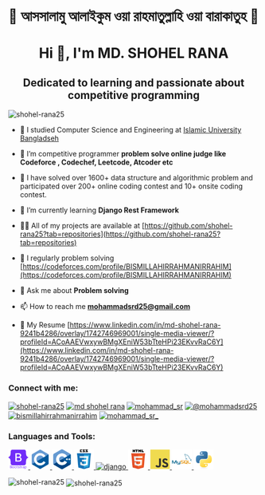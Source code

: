 <h1 align="center">👋 আসসালামু আলাইকুম ওয়া রাহমাতুল্লাহি ওয়া বারাকাতুহ 👋 </h1>
<h1 align="center">Hi 👋, I'm MD. SHOHEL RANA</h1>
<h2 align="center">Dedicated to learning and passionate about competitive programming</h2>

<p align="left"> <img src="https://komarev.com/ghpvc/?username=shohel-rana25&label=Profile%20views&color=0e75b6&style=flat" alt="shohel-rana25" /> </p>

- 🔭 I studied Computer Science and Engineering at [Islamic University Bangladseh](https://www.iu.ac.bd/)

- 🌱 I’m competitive programmer **problem solve online judge like Codeforce , Codechef, Leetcode, Atcoder etc**
- 🌱 I have solved over 1600+ data structure and algorithmic problem and participated over 200+ online coding contest and 10+ onsite coding contest.

- 🌱 I’m currently learning **Django Rest Framework**

- 👨‍💻 All of my projects are available at [https://github.com/shohel-rana25?tab=repositories](https://github.com/shohel-rana25?tab=repositories)

- 📝 I regularly problem solving [https://codeforces.com/profile/BISMILLAHIRRAHMANIRRAHIM](https://codeforces.com/profile/BISMILLAHIRRAHMANIRRAHIM)

- 💬 Ask me about **Problem solving**

- 📫 How to reach me **mohammadsrd25@gmail.com**

- 📄 My Resume [https://www.linkedin.com/in/md-shohel-rana-9241b4286/overlay/1742746969001/single-media-viewer/?profileId=ACoAAEVwxywBMgXEniW53bTteHPi23EKvvRaC6Y](https://www.linkedin.com/in/md-shohel-rana-9241b4286/overlay/1742746969001/single-media-viewer/?profileId=ACoAAEVwxywBMgXEniW53bTteHPi23EKvvRaC6Y)

<h3 align="left">Connect with me:</h3>
<p align="left">
<a href="https://linkedin.com/in/shohel-rana25" target="blank"><img align="center" src="https://raw.githubusercontent.com/rahuldkjain/github-profile-readme-generator/master/src/images/icons/Social/linked-in-alt.svg" alt="shohel-rana25" height="30" width="40" /></a>
<a href="https://fb.com/md shohel rana" target="blank"><img align="center" src="https://raw.githubusercontent.com/rahuldkjain/github-profile-readme-generator/master/src/images/icons/Social/facebook.svg" alt="md shohel rana" height="30" width="40" /></a>
<a href="https://www.codechef.com/users/mohammad_sr" target="blank"><img align="center" src="https://cdn.jsdelivr.net/npm/simple-icons@3.1.0/icons/codechef.svg" alt="mohammad_sr" height="30" width="40" /></a>
<a href="https://www.hackerrank.com/@mohammadsrd25" target="blank"><img align="center" src="https://raw.githubusercontent.com/rahuldkjain/github-profile-readme-generator/master/src/images/icons/Social/hackerrank.svg" alt="@mohammadsrd25" height="30" width="40" /></a>
<a href="https://codeforces.com/profile/bismillahirrahmanirrahim" target="blank"><img align="center" src="https://raw.githubusercontent.com/rahuldkjain/github-profile-readme-generator/master/src/images/icons/Social/codeforces.svg" alt="bismillahirrahmanirrahim" height="30" width="40" /></a>
<a href="https://www.leetcode.com/mohammad_sr_" target="blank"><img align="center" src="https://raw.githubusercontent.com/rahuldkjain/github-profile-readme-generator/master/src/images/icons/Social/leet-code.svg" alt="mohammad_sr_" height="30" width="40" /></a>
</p>

<h3 align="left">Languages and Tools:</h3>
<p align="left"> <a href="https://getbootstrap.com" target="_blank" rel="noreferrer"> <img src="https://raw.githubusercontent.com/devicons/devicon/master/icons/bootstrap/bootstrap-plain-wordmark.svg" alt="bootstrap" width="40" height="40"/> </a> <a href="https://www.cprogramming.com/" target="_blank" rel="noreferrer"> <img src="https://raw.githubusercontent.com/devicons/devicon/master/icons/c/c-original.svg" alt="c" width="40" height="40"/> </a> <a href="https://www.w3schools.com/cpp/" target="_blank" rel="noreferrer"> <img src="https://raw.githubusercontent.com/devicons/devicon/master/icons/cplusplus/cplusplus-original.svg" alt="cplusplus" width="40" height="40"/> </a> <a href="https://www.w3schools.com/css/" target="_blank" rel="noreferrer"> <img src="https://raw.githubusercontent.com/devicons/devicon/master/icons/css3/css3-original-wordmark.svg" alt="css3" width="40" height="40"/> </a> <a href="https://www.djangoproject.com/" target="_blank" rel="noreferrer"> <img src="https://cdn.worldvectorlogo.com/logos/django.svg" alt="django" width="40" height="40"/> </a> <a href="https://www.w3.org/html/" target="_blank" rel="noreferrer"> <img src="https://raw.githubusercontent.com/devicons/devicon/master/icons/html5/html5-original-wordmark.svg" alt="html5" width="40" height="40"/> </a> <a href="https://developer.mozilla.org/en-US/docs/Web/JavaScript" target="_blank" rel="noreferrer"> <img src="https://raw.githubusercontent.com/devicons/devicon/master/icons/javascript/javascript-original.svg" alt="javascript" width="40" height="40"/> </a> <a href="https://www.mysql.com/" target="_blank" rel="noreferrer"> <img src="https://raw.githubusercontent.com/devicons/devicon/master/icons/mysql/mysql-original-wordmark.svg" alt="mysql" width="40" height="40"/> </a> <a href="https://www.python.org" target="_blank" rel="noreferrer"> <img src="https://raw.githubusercontent.com/devicons/devicon/master/icons/python/python-original.svg" alt="python" width="40" height="40"/> </a> </p>

<p><img align="left" src="https://github-readme-stats.vercel.app/api/top-langs?username=shohel-rana25&show_icons=true&locale=en&layout=compact" alt="shohel-rana25" /></p>

<p>&nbsp;<img align="center" src="https://github-readme-stats.vercel.app/api?username=shohel-rana25&show_icons=true&locale=en" alt="shohel-rana25" /></p>
